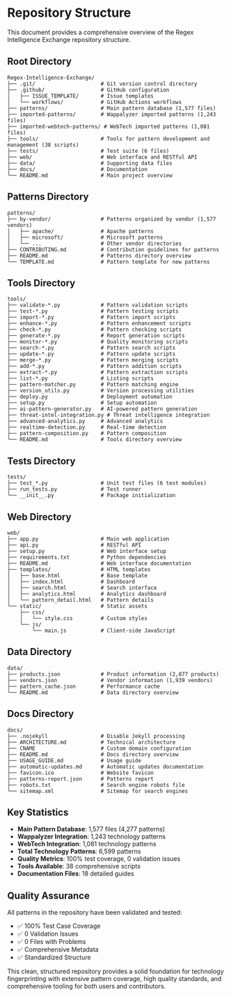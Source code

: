 # Repository Structure

This document provides a comprehensive overview of the Regex Intelligence Exchange repository structure.

## Root Directory

```
Regex-Intelligence-Exchange/
├── .git/                     # Git version control directory
├── .github/                  # GitHub configuration
│   ├── ISSUE_TEMPLATE/       # Issue templates
│   └── workflows/            # GitHub Actions workflows
├── patterns/                 # Main pattern database (1,577 files)
├── imported-patterns/        # Wappalyzer imported patterns (1,243 files)
├── imported-webtech-patterns/ # WebTech imported patterns (1,081 files)
├── tools/                    # Tools for pattern development and management (38 scripts)
├── tests/                    # Test suite (6 files)
├── web/                      # Web interface and RESTful API
├── data/                     # Supporting data files
├── docs/                     # Documentation
└── README.md                 # Main project overview
```

## Patterns Directory

```
patterns/
├── by-vendor/                # Patterns organized by vendor (1,577 vendors)
│   ├── apache/               # Apache patterns
│   ├── microsoft/            # Microsoft patterns
│   └── ...                   # Other vendor directories
├── CONTRIBUTING.md           # Contribution guidelines for patterns
├── README.md                 # Patterns directory overview
└── TEMPLATE.md               # Pattern template for new patterns
```

## Tools Directory

```
tools/
├── validate-*.py             # Pattern validation scripts
├── test-*.py                 # Pattern testing scripts
├── import-*.py               # Pattern import scripts
├── enhance-*.py              # Pattern enhancement scripts
├── check-*.py                # Pattern checking scripts
├── generate-*.py             # Report generation scripts
├── monitor-*.py              # Quality monitoring scripts
├── search-*.py               # Pattern search scripts
├── update-*.py               # Pattern update scripts
├── merge-*.py                # Pattern merging scripts
├── add-*.py                  # Pattern addition scripts
├── extract-*.py              # Pattern extraction scripts
├── list-*.py                 # Listing scripts
├── pattern-matcher.py        # Pattern matching engine
├── version_utils.py          # Version processing utilities
├── deploy.py                 # Deployment automation
├── setup.py                  # Setup automation
├── ai-pattern-generator.py   # AI-powered pattern generation
├── threat-intel-integration.py # Threat intelligence integration
├── advanced-analytics.py     # Advanced analytics
├── realtime-detection.py     # Real-time detection
├── pattern-composition.py    # Pattern composition
└── README.md                 # Tools directory overview
```

## Tests Directory

```
tests/
├── test_*.py                 # Unit test files (6 test modules)
├── run_tests.py              # Test runner
└── __init__.py               # Package initialization
```

## Web Directory

```
web/
├── app.py                    # Main web application
├── api.py                    # RESTful API
├── setup.py                  # Web interface setup
├── requirements.txt          # Python dependencies
├── README.md                 # Web interface documentation
├── templates/                # HTML templates
│   ├── base.html             # Base template
│   ├── index.html            # Dashboard
│   ├── search.html           # Search interface
│   ├── analytics.html        # Analytics dashboard
│   └── pattern_detail.html   # Pattern details
└── static/                   # Static assets
    ├── css/
    │   └── style.css         # Custom styles
    └── js/
        └── main.js           # Client-side JavaScript
```

## Data Directory

```
data/
├── products.json             # Product information (2,877 products)
├── vendors.json              # Vendor information (1,939 vendors)
├── pattern_cache.json        # Performance cache
└── README.md                 # Data directory overview
```

## Docs Directory

```
docs/
├── .nojekyll                 # Disable Jekyll processing
├── ARCHITECTURE.md           # Technical architecture
├── CNAME                     # Custom domain configuration
├── README.md                 # Docs directory overview
├── USAGE_GUIDE.md            # Usage guide
├── automatic-updates.md      # Automatic updates documentation
├── favicon.ico               # Website favicon
├── patterns-report.json      # Patterns report
├── robots.txt                # Search engine robots file
└── sitemap.xml               # Sitemap for search engines
```

## Key Statistics

- **Main Pattern Database**: 1,577 files (4,277 patterns)
- **Wappalyzer Integration**: 1,243 technology patterns
- **WebTech Integration**: 1,081 technology patterns
- **Total Technology Patterns**: 6,599 patterns
- **Quality Metrics**: 100% test coverage, 0 validation issues
- **Tools Available**: 38 comprehensive scripts
- **Documentation Files**: 18 detailed guides

## Quality Assurance

All patterns in the repository have been validated and tested:

- ✅ 100% Test Case Coverage
- ✅ 0 Validation Issues
- ✅ 0 Files with Problems
- ✅ Comprehensive Metadata
- ✅ Standardized Structure

This clean, structured repository provides a solid foundation for technology fingerprinting with extensive pattern coverage, high quality standards, and comprehensive tooling for both users and contributors.